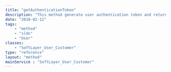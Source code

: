 ```yaml
---
title: "getAuthenticationToken"
description: "This method generate user authentication token and return [SoftLayer_Container_User_Authentication_Token](/reference/datatypes/SoftLayer_Container_User_Authentication_Token) object which will be used to authenticate user to login to SoftLayer customer portal. "
date: "2018-02-12"
tags:
    - "method"
    - "sldn"
    - "User"
classes:
    - "SoftLayer_User_Customer"
type: "reference"
layout: "method"
mainService : "SoftLayer_User_Customer"
---
```

